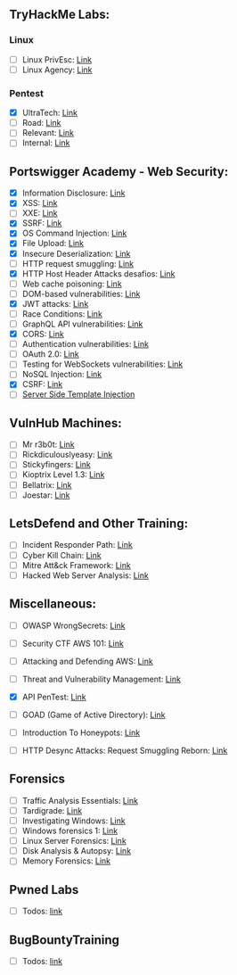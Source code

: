 ## TryHackMe Labs:

### Linux

- [ ]  Linux PrivEsc: [Link](https://tryhackme.com/room/linuxprivesc)
- [ ]  Linux Agency: [Link](https://tryhackme.com/room/linuxprivesc)

### Pentest

- [x]  UltraTech: [Link](https://tryhackme.com/room/ultratech1)
- [ ]  Road: [Link](https://tryhackme.com/room/road)
- [ ]  Relevant: [Link](https://tryhackme.com/room/relevant)
- [ ]  Internal: [Link](https://tryhackme.com/room/internal)

## Portswigger Academy - Web Security:

- [x]  Information Disclosure: [Link](https://portswigger.net/web-security/information-disclosure/exploiting/lab-infoleak-in-error-messages)
- [x]  XSS: [Link](https://portswigger.net/web-security/cross-site-scripting/reflected/lab-html-context-nothing-encoded)
- [ ]  XXE: [Link](https://portswigger.net/web-security/xxe/lab-exploiting-xxe-to-retrieve-files)
- [x]  SSRF: [Link](https://portswigger.net/web-security/ssrf/lab-basic-ssrf-against-backend-system)
- [x]  OS Command Injection: [Link](https://portswigger.net/web-security/os-command-injection/lab-simple)
- [x]  File Upload: [Link](https://portswigger.net/web-security/file-upload/lab-file-upload-remote-code-execution-via-web-shell-upload)
- [x]  Insecure Deserialization: [Link](https://portswigger.net/web-security/deserialization/exploiting/lab-deserialization-modifying-serialized-data-types)
- [ ]  HTTP request smuggling: [Link](https://portswigger.net/web-security/request-smuggling)
- [x]  HTTP Host Header Attacks desafios: [Link](https://portswigger.net/web-security/host-header)
- [ ]  Web cache poisoning: [Link](https://portswigger.net/web-security/web-cache-poisoning)
- [ ]  DOM-based vulnerabilities: [Link](https://portswigger.net/web-security/dom-based)
- [x] JWT attacks: [Link](https://portswigger.net/web-security/jwt)
- [ ]  Race Conditions: [Link](https://portswigger.net/web-security/race-conditions)
- [ ]  GraphQL API vulnerabilities: [Link](https://portswigger.net/web-security/graphql)
- [x]  CORS: [Link](https://portswigger.net/web-security/cors)
- [ ]  Authentication vulnerabilities: [Link](https://portswigger.net/web-security/authentication)
- [ ]  OAuth 2.0: [Link](https://portswigger.net/web-security/oauth)
- [ ]  Testing for WebSockets vulnerabilities: [Link](https://portswigger.net/web-security/websockets)
- [ ]  NoSQL Injection: [Link](https://portswigger.net/web-security/nosql-injection)
- [x] CSRF: [Link](https://portswigger.net/web-security/csrf)
- [ ] [Server Side Template Injection](https://portswigger.net/research/server-side-template-injection)

## VulnHub Machines:

- [ ]  Mr r3b0t: [Link](https://www.vulnhub.com/entry/bizarre-adventure-mrr3b0t,561/)
- [ ]  Rickdiculouslyeasy: [Link](https://www.vulnhub.com/entry/rickdiculouslyeasy-1,207/)
- [ ]  Stickyfingers: [Link](https://www.vulnhub.com/entry/bizarre-adventure-sticky-fingers,560/)
- [ ]  Kioptrix Level 1.3: [Link](https://www.vulnhub.com/entry/kioptrix-level-13-4,25/)
- [ ]  Bellatrix: [Link](https://www.vulnhub.com/entry/hogwarts-bellatrix,609/)
- [ ]  Joestar: [Link](https://www.vulnhub.com/entry/bizarre-adventure-joestar,590/)

## LetsDefend and Other Training:

- [ ]  Incident Responder Path: [Link](https://app.letsdefend.io/path/incident-responder-path)
- [ ]  Cyber Kill Chain: [Link](https://app.letsdefend.io/training/lessons/cyber-kill-chain)
- [ ]  Mitre Att&ck Framework: [Link](https://app.letsdefend.io/training/lessons/mitre-attck-framework)
- [ ]  Hacked Web Server Analysis: [Link](https://app.letsdefend.io/training/lessons/hacked-web-server-analysis)

## Miscellaneous:

- [ ]  OWASP WrongSecrets: [Link](https://github.com/OWASP/wrongsecrets)
- [ ]  Security CTF AWS 101: [Link](https://r00tz-ctf.awssecworkshops.com/)
- [ ]  Attacking and Defending AWS: [Link](https://resources.tryhackme.com/attacking-and-defending-aws)
- [ ]  Threat and Vulnerability Management: [Link](https://tryhackme.com/module/threat-and-vulnerability-management)
- [x]  API PenTest: [Link](https://www.apisecuniversity.com/courses/api-penetration-testing)
- [ ]  GOAD (Game of Active Directory): [Link](https://github.com/Orange-Cyberdefense/GOAD)
- [ ]  Introduction To Honeypots: [Link](https://tryhackme.com/room/introductiontohoneypots)
- [ ]  HTTP Desync Attacks: Request Smuggling Reborn: [Link](https://portswigger.net/research/http-desync-attacks-request-smuggling-reborn#demo)


## Forensics

- [ ]  Traffic Analysis Essentials: [Link](https://tryhackme.com/room/trafficanalysisessentials)
- [ ]  Tardigrade: [Link](https://tryhackme.com/room/tardigrade)
- [ ]  Investigating Windows: [Link](https://tryhackme.com/room/investigatingwindows)
- [ ]  Windows forensics 1: [Link](https://tryhackme.com/room/windowsforensics1)
- [ ]  Linux Server Forensics: [Link](https://tryhackme.com/room/linuxserverforensics)
- [ ]  Disk Analysis & Autopsy: [Link](https://tryhackme.com/room/autopsy2ze0)
- [ ]  Memory Forensics: [Link](https://tryhackme.com/room/memoryforensics)

## Pwned Labs

- [ ]  Todos: [link](https://pwnedlabs.io/dashboard)

## BugBountyTraining

- [ ]  Todos: [link](https://bugbountytraining.com/)